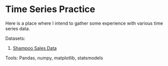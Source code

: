 # Time Series Practice

Here is a place where I intend to gather some experience with various time series data.

Datasets:
1. [Shampoo Sales Data](https://raw.githubusercontent.com/jbrownlee/Datasets/master/shampoo.csv)

Tools:
Pandas, numpy, matplotlib, statsmodels
